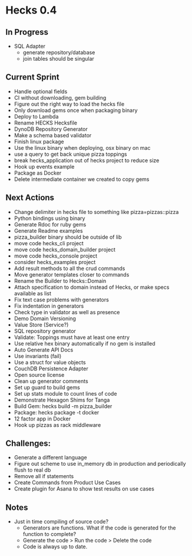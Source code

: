 # Hecks 0.4

## In Progress
* SQL Adapter
  * generate repository/database
  * join tables should be singular

## Current Sprint
* Handle optional fields
* CI without downloading, gem building
* Figure out the right way to load the hecks file
* Only download gems once when packaging binary
* Deploy to Lambda
* Rename HECKS Hecksfile
* DynoDB Repository Generator
* Make a schema based validator
* Finish linux package
* Use the linux binary when deploying, osx binary on mac
* use a query to get back unique pizza toppings
* break hecks_application out of hecks project to reduce size
* Hook up events example
* Package as Docker
* Delete intermediate container we created to copy gems

## Next Actions
* Change delimiter in hecks file to something like pizza=pizzas::pizza
* Python bindings using binary
* Generate Rdoc for ruby gems
* Generate Readme examples
* pizza_builder binary should be outside of lib
* move code hecks_cli project
* move code hecks_domain_builder project
* move code hecks_console project
* consider hecks_examples project
* Add result methods to all the crud commands
* Move generator templates closer to commands
* Rename the Builder to Hecks::Domain
* Attach specification to domain instead of Hecks, or make specs available as list
* Fix text case problems with generators
* Fix indentation in generators
* Check type in validator as well as presence
* Demo Domain Versioning
* Value Store (Service?)
* SQL repository generator
* Validate: Toppings must have at least one entry
* Use relative hex binary automatically if no gem is installed
* Auto Generate API Docs
* Use invariants (fail)
* Use a struct for value objects
* CouchDB Persistence Adapter
* Open source license
* Clean up generator comments
* Set up guard to build gems
* Set up stats module to count lines of code
* Demonstrate Hexagon Shims for Tanga
* Build Gem: hecks build -m pizza_builder
* Package: hecks package -t docker
* 12 factor app in Docker
* Hook up pizzas as rack middleware

## Challenges:
* Generate a different language
* Figure out scheme to use in_memory db in production and periodically flush to real db
* Remove all if statements
* Create Commands from Product Use Cases
* Create plugin for Asana to show test results on use cases

## Notes
* Just in time compiling of source code?
  * Generators are functions.  What if the code is generated for the function to complete?
  * Generate the code > Run the code > Delete the code
  * Code is always up to date.
